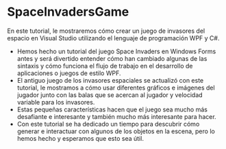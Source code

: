 # SpaceInvadersGame

En este tutorial, le mostraremos cómo crear un juego de invasores del espacio en Visual Studio utilizando el lenguaje de programación WPF y C#. 

- Hemos hecho un tutorial del juego Space Invaders en Windows Forms antes y será divertido entender cómo han cambiado algunas de las sintaxis y cómo funciona el flujo de trabajo en el desarrollo de aplicaciones o juegos de estilo WPF.
- El antiguo juego de los invasores espaciales se actualizó con este tutorial, le mostramos a cómo usar diferentes gráficos e imágenes del jugador junto con las balas que se acercan al jugador y velocidad variable para los invasores.
- Estas pequeñas características hacen que el juego sea mucho más desafiante e interesante y también mucho más interesante para hacer.
- Con este tutorial se ha dedicado un tiempo para descubrir cómo generar e interactuar con algunos de los objetos en la escena, pero lo hemos hecho y esperamos que esto sea útil.
